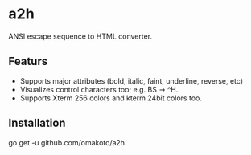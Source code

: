 # a2h

ANSI escape sequence to HTML converter.

## Featurs

- Supports major attributes (bold, italic, faint, underline, reverse, etc)
- Visualizes control characters too; e.g. BS -> ^H.
- Supports Xterm 256 colors and kterm 24bit colors too.

## Installation

go get -u github.com/omakoto/a2h
